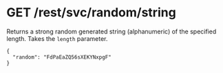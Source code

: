 GET /rest/svc/random/string
===========================

Returns a strong random generated string (alphanumeric) of the specified
length. Takes the `length` parameter.

``` {.sourceCode .json}
{
  "random": "FdPaEaZQ56sXEKYNxpgF"
}
```
